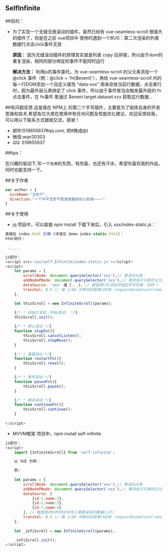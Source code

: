 
## SelfInfinite

##目的：
* 为了实现一个无缝无限滚动的插件，虽然已经有 vue-seamless-scroll 很强大的插件了，但是在之前 vue项目中 使用时遇到一个BUG：第二次渲染的列表数据行点击click事件无效   
    
    **原因：** 因为无缝滚动插件的原理其实就是列表 copy 后拼接，所以由于dom的重复渲染，相同的部分绑定的事件不能同时运行   
    
    **解决方法：** 利用js的事件委托，为 vue-seamless-scroll 的父元素添加一个 @click 事件（例：@click = 'fn($event)'），再给 vue-seamless-scroll 内的每一行DOM添加一个自定义属性 "data-xxx" 用来存放当前行数据，点击某行时，因为最外层元素绑定了 click 事件，所以由于事件冒泡会触发最外层的 fn 点击事件，在 fn事件 里通过 $event.target.dataset.xxx 获取这行数据...

##有问题反馈
这是我在 NPM上 的第二个手写插件，主要是为了锻炼自身的开发思维和技术,希望各位大佬在使用中有任何问题及性能优化建议，欢迎反馈给我，可以用以下联系方式跟我交流，感谢！

* 邮件(519855937#qq.com, 把#换成@)
* 微信:wqn30303
* QQ: 519855937

##tips：

在兴趣的驱动下,写一个`免费`的东西，有欣喜，也还有汗水，希望你喜欢我的作品，同时也能支持一下。

##关于作者

```javascript
var author = {
  nickName:"王秋宁",
  direction:"一个平平无奇不愿意做搬砖的小前端~~~~"
}
```

##关于使用

* jq 项目中，可以直接 npm install 下载下来后，引入 xxx/index-static.js：

```javascript
直接在 index.html 引用 (详请见 demo-index-static.html)：
html部分：
 
 ......

js部分：
<script src='xxx/self_Infinite/index-static.js'></script>
<script>
    let params = {
        scrollNode: document.querySelector('xxx'),// 需滚动元素
        addNodePNode: document.querySelector('xxx'),// 需添加子元素的父元素
        dataSource: 'xxx' 或 [...], // 数据源(JS项目中固定传字符串 'DOM')
        transVal: 0.5 // 每 1/60 次移动的距离(60帧：requestAnimationframe 使浏览器一秒绘制 60 次)
    };

    let thisScroll = new InfiniteScroll(params);
    
    {/* * 初始化滚动（开始滚动） */}
    thisScroll.init();

    {/* * 停止滚动 */}
    function stopFn(){
        thisScroll.cancelListen();
        thisScroll.stopMove();
    }

    {/* * 重置滚动 */}
    function restartFn(){
        thisScroll.reset();
    }

    {/* * 暂停滚动 */}
    function pauseFn(){
        thisScroll.pause();
    }

    {/* * 继续滚动 */}
    function continueFn(){
        thisScroll.continue();
    }
   
</script>
```


* MVVM框架 项目中，npm install self-infinite

```javascript
js部分：
<script>
    import {InfiniteScroll} from 'self-infinite';

    以 VUE 为例：

    例：
    
    let params = {
        scrollNode: document.querySelector('xxx'),// 需滚动元素
        addNodePNode: document.querySelector('xxx'),// 需添加子元素的父元素
        dataSource: [
            {id:1,name:2},
            {id:2,name:3},
            {id:3,name:4}
        ], // 数据源(MVVM项目中传入需要滚动的数据List)
        transVal: 0.5 // 每 1/60 次移动的距离(60帧：requestAnimationframe 使浏览器一秒绘制 60 次)
    };
    
    let _infiScroll = new InfiniteScroll(params);

    _infiScroll.init();
</script>
```